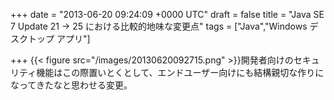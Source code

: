 
+++
date = "2013-06-20 09:24:09 +0000 UTC"
draft = false
title = "Java SE 7 Update 21 → 25 における比較的地味な変更点"
tags = ["Java","Windows デスクトップ アプリ"]

+++
{{< figure src="/images/20130620092715.png"  >}}開発者向けのセキュリティ機能はこの際置いとくとして、エンドユーザー向けにも結構親切な作りになってきたなと思わせる変更。


